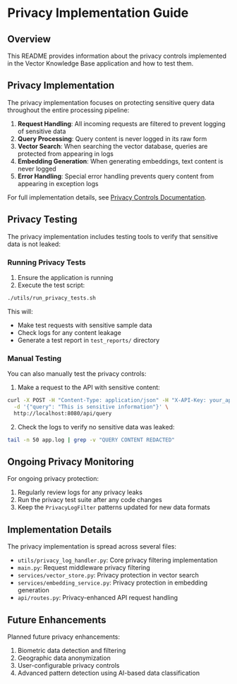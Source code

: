 # Privacy Implementation Guide

## Overview

This README provides information about the privacy controls implemented in the Vector Knowledge Base application and how to test them.

## Privacy Implementation

The privacy implementation focuses on protecting sensitive query data throughout the entire processing pipeline:

1. **Request Handling**: All incoming requests are filtered to prevent logging of sensitive data
2. **Query Processing**: Query content is never logged in its raw form
3. **Vector Search**: When searching the vector database, queries are protected from appearing in logs
4. **Embedding Generation**: When generating embeddings, text content is never logged
5. **Error Handling**: Special error handling prevents query content from appearing in exception logs

For full implementation details, see [Privacy Controls Documentation](./privacy_controls.md).

## Privacy Testing

The privacy implementation includes testing tools to verify that sensitive data is not leaked:

### Running Privacy Tests

1. Ensure the application is running
2. Execute the test script:

```bash
./utils/run_privacy_tests.sh
```

This will:
- Make test requests with sensitive sample data
- Check logs for any content leakage
- Generate a test report in `test_reports/` directory

### Manual Testing

You can also manually test the privacy controls:

1. Make a request to the API with sensitive content:

```bash
curl -X POST -H "Content-Type: application/json" -H "X-API-Key: your_api_key" \
  -d '{"query": "This is sensitive information"}' \
  http://localhost:8080/api/query
```

2. Check the logs to verify no sensitive data was leaked:

```bash
tail -n 50 app.log | grep -v "QUERY CONTENT REDACTED"
```

## Ongoing Privacy Monitoring

For ongoing privacy protection:

1. Regularly review logs for any privacy leaks
2. Run the privacy test suite after any code changes
3. Keep the `PrivacyLogFilter` patterns updated for new data formats

## Implementation Details

The privacy implementation is spread across several files:

- `utils/privacy_log_handler.py`: Core privacy filtering implementation
- `main.py`: Request middleware privacy filtering
- `services/vector_store.py`: Privacy protection in vector search
- `services/embedding_service.py`: Privacy protection in embedding generation
- `api/routes.py`: Privacy-enhanced API request handling

## Future Enhancements

Planned future privacy enhancements:

1. Biometric data detection and filtering
2. Geographic data anonymization
3. User-configurable privacy controls
4. Advanced pattern detection using AI-based data classification